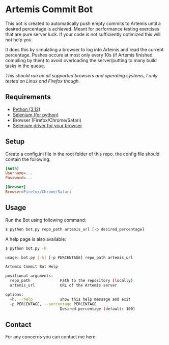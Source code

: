 # Artemis Commit Bot

This bot is created to automatically push empty commits to Artemis until a desired percentage is achieved. Meant for performance testing exercises that are pure server luck. If your code is not sufficiently optimized this will not help you.

It does this by simulating a browser to log into Artemis and read the current percentage. Pushes occure at most only every 10s (if Artemis finished compiling by then) to avoid overloading the server/putting to many build tasks in the queue. 

*This should run on all supported browsers and operating systems, I only tested on Linux and Firefox though.*

## Requirements

- [Python (3.12)](https://www.python.org)
- [Selenium (for python)](https://selenium-python.readthedocs.io/installation.html)
- Browser (Firefox/Chrome/Safari)
- [Selenium driver for your browser](https://selenium-python.readthedocs.io/installation.html#drivers)

## Setup

Create a config.ini file in the root folder of this repo. the config file should contain the following:

```ini
[Auth]
Username=...
Password=...

[Browser]
Browser=Firefox/Chrome/Safari
```

## Usage

Run the Bot using following command:
```bash
$ python bot.py repo_path artemis_url [-p desired_percentage]
```

A help page is also available:
```bash
$ python bot.py -h

usage: bot.py [-h] [-p PERCENTAGE] repo_path artemis_url

Artemis Commit Bot Help

positional arguments:
  repo_path             Path to the repository (locally)
  artemis_url           URL of the Artemis server

options:
  -h, --help            show this help message and exit
  -p PERCENTAGE, --percentage PERCENTAGE
                        Desired percentage (default: 100)
```

## Contact

For any concerns you can contact me here.
